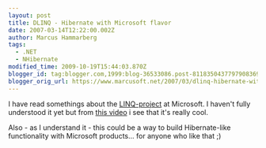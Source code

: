```yaml
---
layout: post
title: DLINQ - Hibernate with Microsoft flavor
date: 2007-03-14T12:22:00.002Z
author: Marcus Hammarberg
tags:
  - .NET
  - NHibernate
modified_time: 2009-10-19T15:44:03.870Z
blogger_id: tag:blogger.com,1999:blog-36533086.post-8118350437797908369
blogger_orig_url: https://www.marcusoft.net/2007/03/dlinq-hibernate-with-microsoft-flavor.html
---
```


I have read somethings about the
[LINQ-project](http://msdn2.microsoft.com/en-us/netframework/aa904594.aspx)
at Microsoft. I haven't fully understood it yet but from [this
video](http://download.microsoft.com/download/4/7/0/4703eba2-78c4-4b09-8912-69f6c38d3a56/dlinq.wmv)
i see that it's really cool.

Also - as I understand it - this could be a way to build Hibernate-like
functionality with Microsoft products... for anyone who like that ;)
